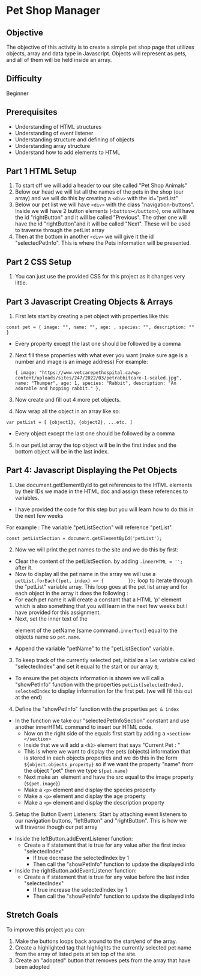 # Pet Shop Manager

## Objective
The objective of this activity is to create a simple pet shop page that utilizes objects, array and data type in Javascript. Objects will represent as pets, and all of them will be held inside an array.

## Difficulty
Beginner

## Prerequisites
* Understanding of HTML structures
* Understanding of event listener
* Understanding structure and defining of objects
* Understanding array structure
* Understand how to add elements to HTML

## Part 1 HTML Setup
1) To start off we will add a header to our site called "Pet Shop Animals"
2) Below our head we will list all the names of the pets in the shop (our array) and we will do this by creating a ```<div>``` with the id="petList"
3) Below our pet list we will have ```<div>``` with the class "navigation-buttons". Inside we will have 2 button elements (```<button></button>```), one will have the id "rightButton" and it will be called "Previous". The other one will have the id "rightButton"and it will be called "Next". These will be used to traverse through the petList array 
4) Then at the bottom in another ```<div>``` we will give it the id "selectedPetInfo". This is where the Pets information will be presented.

## Part 2 CSS Setup
1) You can just use the provided CSS for this project as it changes very little.

## Part 3 Javascript Creating Objects & Arrays
1) First lets start by creating a pet object with properties like this:

```const pet = { image: "", name: "", age: , species: "", description: "" }``` 
* Every property except the last one should be followed by a comma
2) Next fill these properties with what ever you want (make sure age is a number and image is an image address) For example:

   ```{ image: "https://www.vetcarepethospital.ca/wp-content/uploads/sites/247/2022/03/petrabbitcare-1-scaled.jpg", name: "Thumper", age: 1, species: "Rabbit", description: "An adorable and hopping rabbit." },```
3) Now create and fill out 4 more pet objects.
4) Now wrap all the object in an array like so:

```var petList = [ {object1}, {object2}, ...etc. ]```
* Every object except the last one should be followed by a comma
5) In our petList array the top object will be in the first index and the bottom object will be in the last index.

## Part 4: Javascript Displaying the Pet Objects
1) Use document.getElementById to get references to the HTML elements by their IDs we made in the HTML doc and assign these references to variables.
* I have provided the code for this step but you will learn how to do this in the next few weeks

For example : The variable "petListSection" will reference "petList".

```const petListSection = document.getElementById('petList');```

2) Now we will print the pet names to the site and we do this by first:
* Clear the content of the petListSection. by adding ```.innerHTML = '';``` after it.
* Now to display all the pet name in the array we will use a ```petList.forEach((pet, index) => {         });``` loop to iterate through the "petList" variable array. This loop goes at the pet list array and for each object in the array it does the following :
* For each pet name it will create a constant that a HTML 'p' element which is also something that you will learn in the next few weeks but I have provided for this assignment.
* Next, set the inner text of the <p> element of the petName (same command```.innerText```) equal to the objects name so ```pet.name```.
* Append the variable "petName" to the "petListSection" variable.

3) To keep track of the currently selected pet, initialize a ```let``` variable called "selectedIndex" and set it equal to the start or our array ```0```;
* To ensure the pet objects information is shown we will call a "showPetInfo" function  with the properties ```petList[selectedIndex], selectedIndex``` to display information for the first pet. (we will fill this out at the end)

4) Define the "showPetInfo" function with the properties ```pet & index```
* In the function we take our "selectedPetInfoSection" constant and use another innerHTML command to insert our HTML code. 
  * Now on the right side of the equals first start by adding a ```<section></section>```
  * Inside that we will add a ```<h2>``` element that says "Current Pet : "
  * This is where we want to display the pets (objects) information that is stored in each objects properties and we do this  in the form ```${object.objects_property}``` so if we want the property "name" from the object "pet" then we type ```${pet.name}```
  * Next make an <img> element and have the src equal to the image property (```${pet.image}```)
  * Make a ```<p>``` element and display the species property
  * Make a ```<p>``` element and display the age property
  * Make a ```<p>``` element and display the description property

5) Setup the Button Event Listeners: Start by attaching event listeners to our navigation buttons, "leftButton" and "rightButton". This is how we will traverse though our pet array
* Inside the leftButton.addEventListener function:
   * Create a if statement that is true for any value after the first index "selectedIndex" 
     * If true decrease the selectedIndex by 1
     * Then call the "showPetInfo" function to update the displayed info
* Inside the rightButton.addEventListener function:
    * Create a if statement that is true for any value before the last index "selectedIndex"
        * If true increase the selectedIndex by 1
        * Then call the "showPetInfo" function to update the displayed info

## Stretch Goals
To improve this project you can:
1) Make the buttons loops back around to the start/end of the array.
2) Create a highlighted tag that highlights the currently selected pet name from the array of listed pets at teh top of the site.
3) Create an "adopted" button that removes pets from the array that have been adopted
